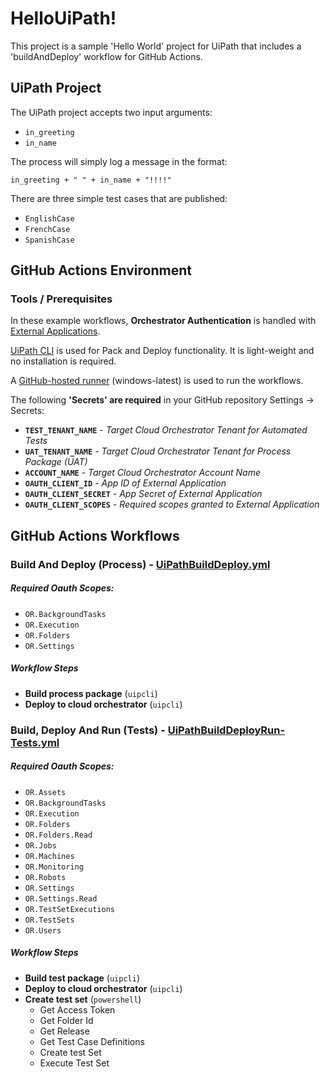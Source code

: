 # HelloUiPath!

This project is a sample 'Hello World' project for UiPath that includes a 'buildAndDeploy' workflow for GitHub Actions.

## UiPath Project

The UiPath project accepts two input arguments:
  
- `in_greeting`  
- `in_name`

The process will simply log a message in the format:

	in_greeting + " " + in_name + "!!!!"

There are three simple test cases that are published:
  
- `EnglishCase`  
- `FrenchCase`  
- `SpanishCase`  

## GitHub Actions Environment

### Tools / Prerequisites

In these example workflows, **Orchestrator Authentication** is handled with [External Applications](https://docs.uipath.com/automation-cloud/docs/managing-external-applications). 

[UiPath CLI](https://www.myget.org/feed/uipath-dev/package/nuget/UiPath.CLI) is used for Pack and Deploy functionality. It is light-weight and no installation is required.

A [GitHub-hosted runner](https://docs.github.com/en/actions/using-github-hosted-runners/about-github-hosted-runners) (windows-latest) is used to run the workflows.

The following **'Secrets' are required** in your GitHub repository Settings -> Secrets:

- **`TEST_TENANT_NAME`** - _Target Cloud Orchestrator Tenant for Automated Tests_
- **`UAT_TENANT_NAME`** - _Target Cloud Orchestrator Tenant for Process Package (UAT)_
- **`ACCOUNT_NAME`** - _Target Cloud Orchestrator Account Name_ 
- **`OAUTH_CLIENT_ID`** - _App ID of External Application_
- **`OAUTH_CLIENT_SECRET`** - _App Secret of External Application_
- **`OAUTH_CLIENT_SCOPES`** - _Required scopes granted to External Application_




## GitHub Actions Workflows


### Build And Deploy (Process) - [UiPathBuildDeploy.yml](.github/workflows/UiPathBuildDeploy.yml) 

  

##### Required Oauth Scopes:     
  
- `OR.BackgroundTasks`   
- `OR.Execution`   
- `OR.Folders`   
- `OR.Settings`

##### Workflow Steps

- **Build process package** (`uipcli`)    
- **Deploy to cloud orchestrator** (`uipcli`)    



### Build, Deploy And Run (Tests) - [UiPathBuildDeployRun-Tests.yml](.github/workflows/UiPathBuildDeployRun-Tests.yml)    

##### Required Oauth Scopes:     
- `OR.Assets`   
- `OR.BackgroundTasks`   
- `OR.Execution`   
- `OR.Folders`   
- `OR.Folders.Read`   
- `OR.Jobs`   
- `OR.Machines`   
- `OR.Monitoring`   
- `OR.Robots`   
- `OR.Settings`   
- `OR.Settings.Read`   
- `OR.TestSetExecutions`   
- `OR.TestSets`   
- `OR.Users`
  
##### Workflow Steps

- **Build test package** (`uipcli`)  
- **Deploy to cloud orchestrator** (`uipcli`)    
- **Create test set** (`powershell`)
    - Get Access Token
    - Get Folder Id
    - Get Release
    - Get Test Case Definitions
    - Create test Set
    - Execute Test Set  



